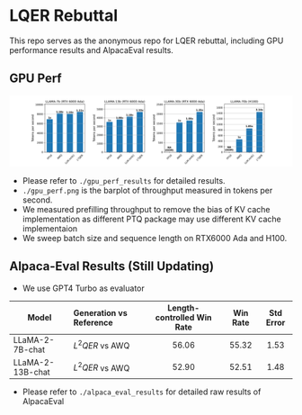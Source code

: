 # LQER Rebuttal

This repo serves as the anonymous repo for LQER rebuttal, including GPU performance results and AlpacaEval results.

## GPU Perf

![gpu_perf_bar_plot](./gpu_perf.png)

- Please refer to `./gpu_perf_results` for detailed results.
- `./gpu_perf.png` is the barplot of throughput measured in tokens per second.
- We measured prefilling throughput to remove the bias of KV cache implementation as different PTQ package may use different KV cache implementaion
- We sweep batch size and sequence length on RTX6000 Ada and H100. 

## Alpaca-Eval Results (Still Updating)

- We use GPT4 Turbo as evaluator

| Model | Generation vs Reference | Length-controlled Win Rate | Win Rate | Std Error | 
| ---   | :---                    | :---:                      | :---:    | :---:     |
| LLaMA-2-7B-chat  | $L^2QER$ vs AWQ | 56.06 | 55.32 | 1.53 |
| LLaMA-2-13B-chat | $L^2QER$ vs AWQ | 52.90 | 52.51 | 1.48 |

- Please refer to `./alpaca_eval_results` for detailed raw results of AlpacaEval
